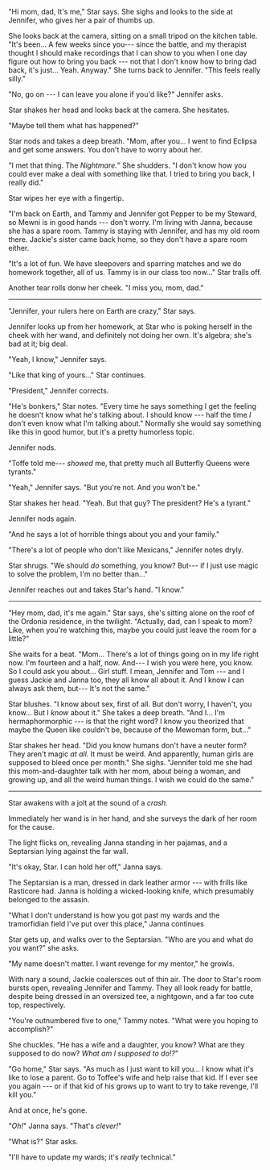"Hi mom, dad, It's me," Star says. She sighs and looks to the side at Jennifer, who gives her a pair
of thumbs up.

She looks back at the camera, sitting on a small tripod on the kitchen table.
"It's been... A few weeks since you--- since the battle, and my
therapist thought I should make recordings that I can show to you when I one day figure out how
to bring you back --- not that I don't know how to bring dad back, it's just... Yeah. Anyway." She turns
back to Jennifer. "This feels really silly."

"No, go on --- I can leave you alone if you'd like?" Jennifer asks.

Star shakes her head and looks back at the camera. She hesitates.

"Maybe tell them what has happened?"

Star nods and takes a deep breath. "Mom, after you... I went to find Eclipsa and get some
answers. You don't have to worry about her.

"I met that thing. The _Nightmare._" She shudders. "I don't know
how you could ever make a deal with something like that. I tried to bring you back, I really did."

Star wipes her eye with a fingertip.

"I'm back on Earth, and Tammy and Jennifer got Pepper to be my Steward, so Mewni is in good hands --- don't
worry. I'm living with Janna, because she has a spare room. Tammy is staying with Jennifer, and has my old room
there. Jackie's sister came back home, so they don't have a spare room either.

"It's a lot of fun. We have sleepovers and sparring matches and we do homework together, all of us. Tammy
is in our class too now..." Star trails off.

Another tear rolls donw her cheek. "I miss you, mom, dad."

----

"Jennifer, your rulers here on Earth are crazy," Star says.

Jennifer looks up from her homework, at Star who is poking herself in the cheek with her
wand, and definitely not doing her own. It's algebra; she's bad at it; big deal.

"Yeah, I know," Jennifer says.

"Like that king of yours..." Star continues.

"President," Jennifer corrects.

"He's bonkers," Star notes. "Every time he says something I get the feeling he doesn't
know what he's talking about. I should know --- half the time _I_ don't even know what
I'm talking about." Normally she would say something like this in good humor, but it's
a pretty humorless topic.

Jennifer nods.

"Toffe told me--- _showed_ me, that pretty much all Butterfly Queens were tyrants."

"Yeah," Jennifer says. "But you're not. And you won't be."

Star shakes her head. "Yeah. But that guy? The president? He's a tyrant."

Jennifer nods again.

"And he says a lot of horrible things about you and your family."

"There's a lot of people who don't like Mexicans," Jennifer notes dryly.

Star shrugs. "We should _do_ something, you know? But--- if I just use magic
to solve the problem, I'm no better than..."

Jennifer reaches out and takes Star's hand. "I know."

----

"Hey mom, dad, it's me again." Star says, she's sitting alone on the roof of the Ordonia residence, in the 
twilight. "Actually, dad, can I speak to mom? Like, when you're watching this, maybe you could just leave the room
for a little?"

She waits for a beat. "Mom... There's a lot of things going on in my life right now. I'm fourteen and a half, now.
And--- I wish you were here, you know. So I could ask you about... Girl stuff. I mean, Jennifer and Tom --- and I guess
Jackie and Janna too, they all know all about it.  And I know I can always ask them, but--- It's not the same."

Star blushes. "I know about sex, first of all. But don't worry, I haven't, you know... But I _know_ about it."
She takes a deep breath. "And I... I'm hermaphormorphic --- is that the right word? I know you theorized
that maybe the Queen like couldn't be, because of the Mewoman form, but..."

Star shakes her head. "Did you know humans don't have a neuter form? They aren't magic _at all._ It must
be weird. And apparently, human girls are supposed to bleed once per month." She sighs. "Jennifer told me
she had this mom-and-daughter talk with her mom, about being a woman, and growing up, and all the weird
human things. I wish we could do the same."

----

Star awakens with a jolt at the sound of a _crash._

Immediately her wand is in her hand, and she surveys the dark of her room for the cause.

The light flicks on, revealing Janna standing in her pajamas, and a Septarsian lying against the far wall.

"It's okay, Star. I can hold her off," Janna says.

The Septarsian is a man, dressed in dark leather armor --- with frills like Rasticore had.
Janna is holding a wicked-looking knife, which presumably belonged to the assasin.

"What I don't understand is how you got past my wards and the tramorfidian field I've put
over this place," Janna continues

Star gets up, and walks over to the Septarsian. "Who are you and what do you want?" she asks.

"My name doesn't matter. I want revenge for my mentor," he growls.

With nary a sound, Jackie coalersces out of thin air. The door to Star's room bursts open, revealing
Jennifer and Tammy. They all look ready for battle, despite being dressed in an oversized tee, a
nightgown, and a far too cute top, respectively.

"You're outnumbered five to one," Tammy notes. "What were you hoping to accomplish?"

She chuckles. "He has a wife and a daughter, you know?
What are they supposed to do now? _What am I supposed to do!?_"

"Go home," Star says. "As much as I just want to kill you... I know what it's like to lose a parent.
Go to Toffee's wife and help raise that kid. If I ever see you again --- or if that kid of his grows up
to want to try to take revenge, I'll kill you."

And at once, he's gone.

"_Oh!_" Janna says. "That's _clever!_"

"What is?" Star asks.

"I'll have to update my wards; it's _really_ technical."

